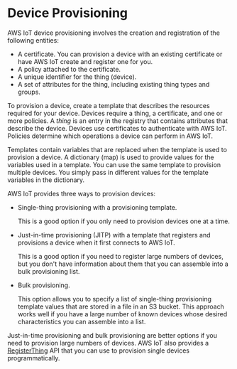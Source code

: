 # Device Provisioning<a name="iot-provision"></a>

AWS IoT device provisioning involves the creation and registration of the following entities:
+ A certificate\. You can provision a device with an existing certificate or have AWS IoT create and register one for you\.
+ A policy attached to the certificate\.
+ A unique identifier for the thing \(device\)\.
+ A set of attributes for the thing, including existing thing types and groups\.

To provision a device, create a template that describes the resources required for your device\. Devices require a thing, a certificate, and one or more policies\. A *thing* is an entry in the registry that contains attributes that describe the device\. Devices use certificates to authenticate with AWS IoT\. Policies determine which operations a device can perform in AWS IoT\.

Templates contain variables that are replaced when the template is used to provision a device\. A dictionary \(map\) is used to provide values for the variables used in a template\. You can use the same template to provision multiple devices\. You simply pass in different values for the template variables in the dictionary\.

AWS IoT provides three ways to provision devices:
+ Single\-thing provisioning with a provisioning template\.

  This is a good option if you only need to provision devices one at a time\.
+ Just\-in\-time provisioning \(JITP\) with a template that registers and provisions a device when it first connects to AWS IoT\.

  This is a good option if you need to register large numbers of devices, but you don't have information about them that you can assemble into a bulk provisioning list\.
+ Bulk provisioning\.

  This option allows you to specify a list of single\-thing provisioning template values that are stored in a file in an S3 bucket\. This approach works well if you have a large number of known devices whose desired characteristics you can assemble into a list\.

Just\-in\-time provisioning and bulk provisioning are better options if you need to provision large numbers of devices\. AWS IoT also provides a [RegisterThing](https://docs.aws.amazon.com/iot/latest/apireference/API_RegisterThing.html) API that you can use to provision single devices programmatically\.